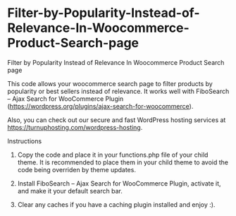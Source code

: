 # Filter-by-Popularity-Instead-of-Relevance-In-Woocommerce-Product-Search-page
Filter by Popularity Instead of Relevance In Woocommerce Product Search page

This code allows your woocommerce search page to filter products by popularity or best sellers instead of relevance. It works well with FiboSearch – Ajax Search for WooCommerce Plugin (https://wordpress.org/plugins/ajax-search-for-woocommerce).

Also, you can check out our secure and fast WordPress hosting services at https://turnuphosting.com/wordpress-hosting.

Instructions

1. Copy the code and place it in your functions.php file of your child theme. It is recommended to place them in your child theme to avoid the code being overriden by theme updates.

2. Install FiboSearch – Ajax Search for WooCommerce Plugin, activate it, and make it your default search bar.

3. Clear any caches if you have a caching plugin installed and enjoy :).
